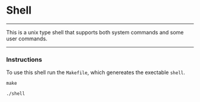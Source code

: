 # Shell
***
This is a unix type shell that supports both  system commands and some user commands.
***
### Instructions
To use this shell run the `Makefile`, which genereates the exectable `shell`.
```
make
```
```
./shell
```
